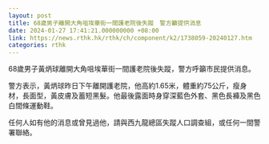 ```yaml
---
layout: post
title: 68歲男子離開大角咀埃華街一間護老院後失蹤　警方籲提供消息
date: 2024-01-27 17:41:21.000000000 +08:00
link: https://news.rthk.hk/rthk/ch/component/k2/1738059-20240127.htm
categories: rthk
---
```


68歲男子黃炳球離開大角咀埃華街一間護老院後失蹤，警方呼籲市民提供消息。

警方表示，黃炳球昨日下午離開護老院，他高約1.65米，體重約75公斤，瘦身材，長面型，黃皮膚及蓄短黑髮。他最後露面時身穿深藍色外套、黑色長褲及黑色白間條運動鞋。

任何人如有他的消息或曾見過他，請與西九龍總區失蹤人口調查組，或任何一間警署聯絡。
